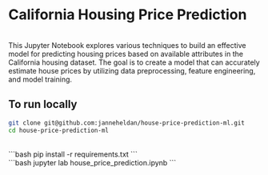 # California Housing Price Prediction
<br>
This Jupyter Notebook explores various techniques to build an effective model for predicting housing prices based on available attributes in the California housing dataset. The goal is to create a model that can accurately estimate house prices by utilizing data preprocessing, feature engineering, and model training.
<br>
  
## To run locally

```bash
git clone git@github.com:janneheldan/house-price-prediction-ml.git
cd house-price-prediction-ml
```
<br>
```bash
pip install -r requirements.txt
```
<br>
```bash
jupyter lab house_price_prediction.ipynb
```
